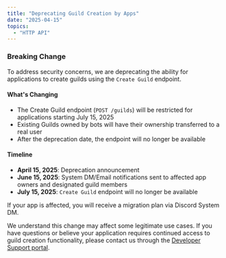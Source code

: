 ```yaml
---
title: "Deprecating Guild Creation by Apps"
date: "2025-04-15"
topics:
  - "HTTP API"
---
```


### Breaking Change

To address security concerns, we are deprecating the ability for applications to create guilds using the `Create Guild`
endpoint.

#### What's Changing

- The Create Guild endpoint (`POST /guilds`) will be restricted for applications starting July 15, 2025
- Existing Guilds owned by bots will have their ownership transferred to a real user
- After the deprecation date, the endpoint will no longer be available

#### Timeline

- **April 15, 2025**: Deprecation announcement
- **June 15, 2025**: System DM/Email notifications sent to affected app owners and designated guild members
- **July 15, 2025**: `Create Guild` endpoint will no longer be available

If your app is affected, you will receive a migration plan via Discord System DM.

We understand this change may affect some legitimate use cases. If you have questions or believe your application
requires continued access to guild creation functionality, please contact us through
the [Developer Support portal](https://support-dev.discord.com/hc/en-us).
